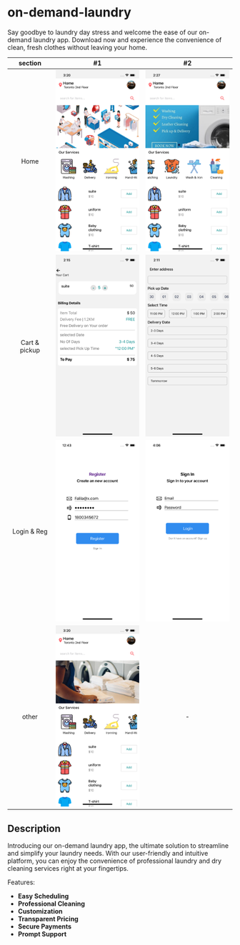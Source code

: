 # on-demand-laundry
Say goodbye to laundry day stress and welcome the ease of our on-demand laundry app. Download now and experience the convenience of clean, fresh clothes without leaving your home.

| section | #1   | #2    |
| :---:   | :---: | :---: |
| Home | <img src="./laundry/assets/screenshot1.png" alt="drawing" width="200" />  | <img src="./laundry/assets/screenshot7.png" alt="drawing" width="200" />  |
| Cart & pickup | <img src="./laundry/assets/screenshot4.png" alt="drawing" width="200" />  | <img src="./laundry/assets/screenshot3.png" alt="drawing" width="200" />  |
| Login & Reg | <img src="./laundry/assets/screenshot6.png" alt="drawing" width="200" />  | <img src="./laundry/assets/screenshot5.png" alt="drawing" width="200" />  |
| other | <img src="./laundry/assets/screenshot2.png" alt="drawing" width="200" />  | -  |



## Description 
Introducing our on-demand laundry app, the ultimate solution to streamline and simplify your laundry needs. With our user-friendly and intuitive platform, you can enjoy the convenience of professional laundry and dry cleaning services right at your fingertips.

Features:
- **Easy Scheduling**
- **Professional Cleaning**
- **Customization**
- **Transparent Pricing**
- **Secure Payments**
- **Prompt Support**
